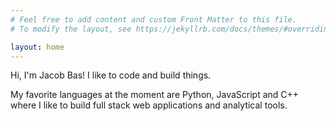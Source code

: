 ```yaml
---
# Feel free to add content and custom Front Matter to this file.
# To modify the layout, see https://jekyllrb.com/docs/themes/#overriding-theme-defaults

layout: home
---
```


Hi, I'm Jacob Bas! I like to code and build things.

My favorite languages at the moment are Python, JavaScript and C++ where I like to build full stack web applications and analytical tools.